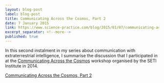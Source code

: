 ```yaml
---
layout: blog-post
label: blog-post
title: Communicating Across the Cosmos, Part 2
date: 7 January 2015
link: https://www.science-practice.com/blog/2015/01/07/communicating-across-the-cosmos-2/
excerpt_separator: <!--more-->
published: true
---
```


In this second instalment in my series about communication with extraterrestrial intelligence, I summarise the discussion that I participated in at the [Communicating Across the Cosmos](https://communicating.seti.org/) workshop organised by the SETI Institute in 2014.

<!-- ![The Rosetta Stone](/img/posts/7-01-2015/pioneer-plaque.png) -->

<!--more-->
[Communicating Across the Cosmos, Part 2](https://www.science-practice.com/blog/2015/01/07/communicating-across-the-cosmos-2/)
